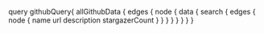 query githubQuery{
  allGithubData {
    edges {
      node {
        data {
          search {
            edges {
              node {
                name
                url
                description
                stargazerCount
              }
            }
          }
        }
      }
    }
  }
}